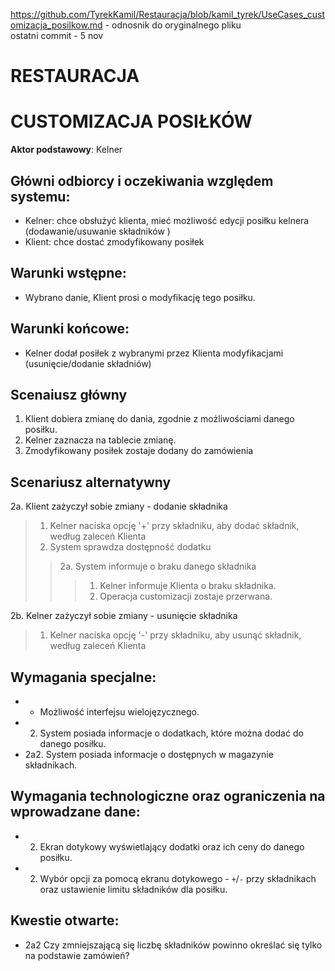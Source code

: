 https://github.com/TyrekKamil/Restauracja/blob/kamil_tyrek/UseCases_customizacja_posilkow.md - odnosnik do oryginalnego pliku  
ostatni commit - 5 nov    
# RESTAURACJA  
# CUSTOMIZACJA POSIŁKÓW 
**Aktor podstawowy**: Kelner  
  
## Główni odbiorcy i oczekiwania względem systemu:  
  
* Kelner: chce obsłużyć klienta, mieć możliwość edycji posiłku kelnera (dodawanie/usuwanie składników )
* Klient: chce dostać zmodyfikowany posiłek

## Warunki wstępne:  
* Wybrano danie, Klient prosi o modyfikację tego posiłku.
## Warunki końcowe: 
* Kelner dodał posiłek z wybranymi przez Klienta modyfikacjami (usunięcie/dodanie składniów)
  
## Scenaiusz główny  
  
1. Klient dobiera zmianę do dania, zgodnie z możliwościami danego posiłku. 
2. Kelner zaznacza na tablecie zmianę.
3. Zmodyfikowany posiłek zostaje dodany do zamówienia 
  
## Scenariusz alternatywny  
2a. Klient zażyczył sobie zmiany - dodanie składnika 
> 1. Kelner naciska opcję '+' przy składniku, aby dodać składnik, według zaleceń Klienta   
> 2. System sprawdza dostępność dodatku  
>> 2a. System informuje o braku danego składnika  
>>> 1. Kelner informuje Klienta o braku składnika.  
>>> 2. Operacja customizacji zostaje przerwana.
 
2b. Kelner zażyczył sobie zmiany - usunięcie składnika  
 > 1. Kelner naciska opcję '-' przy składniku, aby usunąć składnik, według zaleceń Klienta  
## Wymagania specjalne:   
  

- * Możliwość interfejsu wielojęzycznego.    
- 2. System posiada informacje o dodatkach, które można dodać do danego posiłku.    
- 2a2. System posiada informacje o dostępnych w magazynie składnikach.


## Wymagania technologiczne oraz ograniczenia na wprowadzane dane:
- 2. Ekran dotykowy wyświetlający dodatki oraz ich ceny do danego posiłku.
- 2. Wybór opcji za pomocą ekranu dotykowego  - `+`/`-` przy składnikach oraz ustawienie limitu składników dla posiłku.  


  
## Kwestie otwarte:  
  
- 2a2 Czy zmniejszającą się liczbę składników powinno określać się tylko na podstawie zamówień?


  
